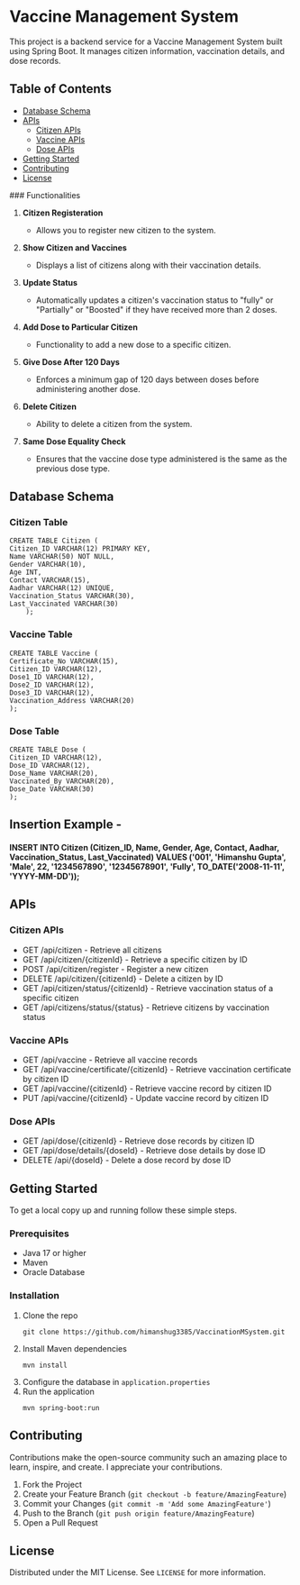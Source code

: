 <h1>Vaccine Management System</h1>
<p>This project is a backend service for a Vaccine Management System built using Spring Boot. It manages citizen information, vaccination details, and dose records.</p>
<h2>Table of Contents</h2>
<ul>
    <li><a href="#database-schema">Database Schema</a></li>
    <li><a href="#apis">APIs</a>
        <ul>
            <li><a href="#citizen-apis">Citizen APIs</a></li>
            <li><a href="#vaccine-apis">Vaccine APIs</a></li>
            <li><a href="#dose-apis">Dose APIs</a></li>
        </ul>
    </li>
        <li><a href="#getting-started">Getting Started</a></li>
        <li><a href="#contributing">Contributing</a></li>
        <li><a href="#license">License</a></li>
    </ul>
### Functionalities

1. **Citizen Registeration**
    - Allows you to register new citizen to the system.

2. **Show Citizen and Vaccines**
    - Displays a list of citizens along with their vaccination details.

3. **Update Status**
    - Automatically updates a citizen's vaccination status to "fully" or "Partially" or "Boosted" if they have received more than 2 doses.

4. **Add Dose to Particular Citizen**
    - Functionality to add a new dose to a specific citizen.

5. **Give Dose After 120 Days**
    - Enforces a minimum gap of 120 days between doses before administering another dose.

6. **Delete Citizen**
    - Ability to delete a citizen from the system.

7. **Same Dose Equality Check**
    - Ensures that the vaccine dose type administered is the same as the previous dose type.

<h2 id="database-schema">Database Schema</h2>

<h3>Citizen Table</h3>
<pre><code>CREATE TABLE Citizen (
Citizen_ID VARCHAR(12) PRIMARY KEY,             
Name VARCHAR(50) NOT NULL,                    
Gender VARCHAR(10),                          
Age INT,                                      
Contact VARCHAR(15),                         
Aadhar VARCHAR(12) UNIQUE,                   
Vaccination_Status VARCHAR(30),               
Last_Vaccinated VARCHAR(30)                        
    );</code></pre>

<h3>Vaccine Table</h3>
<pre><code>CREATE TABLE Vaccine (
Certificate_No VARCHAR(15),
Citizen_ID VARCHAR(12), 
Dose1_ID VARCHAR(12),
Dose2_ID VARCHAR(12),
Dose3_ID VARCHAR(12),
Vaccination_Address VARCHAR(20)
);</code></pre>

<h3>Dose Table</h3>
<pre><code>CREATE TABLE Dose (
Citizen_ID VARCHAR(12),
Dose_ID VARCHAR(12), 
Dose_Name VARCHAR(20),
Vaccinated_By VARCHAR(20),
Dose_Date VARCHAR(30)
);</code></pre>

<h2>Insertion Example - </h2>
<h4>INSERT INTO Citizen (Citizen_ID, Name, Gender, Age, Contact, Aadhar, Vaccination_Status, Last_Vaccinated)
VALUES ('001', 'Himanshu Gupta', 'Male', 22, '1234567890', '12345678901', 'Fully', TO_DATE('2008-11-11', 'YYYY-MM-DD'));</h4>

<h2 id="apis">APIs</h2>

<h3 id="citizen-apis">Citizen APIs</h3>
<ul>
    <li>GET /api/citizen - Retrieve all citizens</li>
    <li>GET /api/citizen/{citizenId} - Retrieve a specific citizen by ID</li>
    <li>POST /api/citizen/register - Register a new citizen</li>
    <li>DELETE /api/citizen/{citizenId} - Delete a citizen by ID</li>
    <li>GET /api/citizen/status/{citizenId} - Retrieve vaccination status of a specific citizen</li>
    <li>GET /api/citizens/status/{status} - Retrieve citizens by vaccination status</li>
</ul>

<h3 id="vaccine-apis">Vaccine APIs</h3>
<ul>
    <li>GET /api/vaccine - Retrieve all vaccine records</li>
    <li>GET /api/vaccine/certificate/{citizenId} - Retrieve vaccination certificate by citizen ID</li>
    <li>GET /api/vaccine/{citizenId} - Retrieve vaccine record by citizen ID</li>
    <li>PUT /api/vaccine/{citizenId} - Update vaccine record by citizen ID</li>
</ul>

<h3 id="dose-apis">Dose APIs</h3>
<ul>
    <li>GET /api/dose/{citizenId} - Retrieve dose records by citizen ID</li>
    <li>GET /api/dose/details/{doseId} - Retrieve dose details by dose ID</li>
    <li>DELETE /api/{doseId} - Delete a dose record by dose ID</li>
</ul>

<h2 id="getting-started">Getting Started</h2>
<p>To get a local copy up and running follow these simple steps.</p>

<h3>Prerequisites</h3>
<ul>
    <li>Java 17 or higher</li>
    <li>Maven</li>
    <li>Oracle Database</li>
</ul>

<h3>Installation</h3>
<ol>
    <li>Clone the repo
    <pre><code>git clone https://github.com/himanshug3385/VaccinationMSystem.git</code></pre>
    </li>
    <li>Install Maven dependencies
        <pre><code>mvn install</code></pre>
    </li>
    <li>Configure the database in <code>application.properties</code></li>
    <li>Run the application
        <pre><code>mvn spring-boot:run</code></pre>
    </li>
    </ol>

<h2 id="contributing">Contributing</h2>
<p>Contributions make the open-source community such an amazing place to learn, inspire, and create. I appreciate your contributions.</p>
<ol>
    <li>Fork the Project</li>
    <li>Create your Feature Branch (<code>git checkout -b feature/AmazingFeature</code>)</li>
    <li>Commit your Changes (<code>git commit -m 'Add some AmazingFeature'</code>)</li>
    <li>Push to the Branch (<code>git push origin feature/AmazingFeature</code>)</li>
    <li>Open a Pull Request</li>
</ol>

<h2 id="license">License</h2>
<p>Distributed under the MIT License. See <code>LICENSE</code> for more information.</p>
